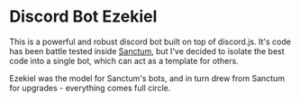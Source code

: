Discord Bot Ezekiel
===

This is a powerful and robust discord bot built on top of discord.js. It's code has been battle tested inside [Sanctum](https://github.com/Ratstail91/SANCTUM), but I've decided to isolate the best code into a single bot, which can act as a template for others.

Ezekiel was the model for Sanctum's bots, and in turn drew from Sanctum for upgrades - everything comes full circle.

